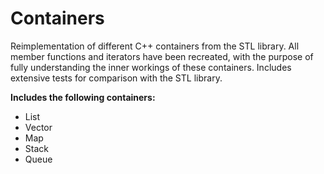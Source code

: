 # Containers
Reimplementation of different C++ containers from the STL library.
All member functions and iterators have been recreated, with the purpose of fully understanding the inner workings of these containers.
Includes extensive tests for comparison with the STL library.

**Includes the following containers:**
  - List
  - Vector
  - Map
  - Stack
  - Queue
